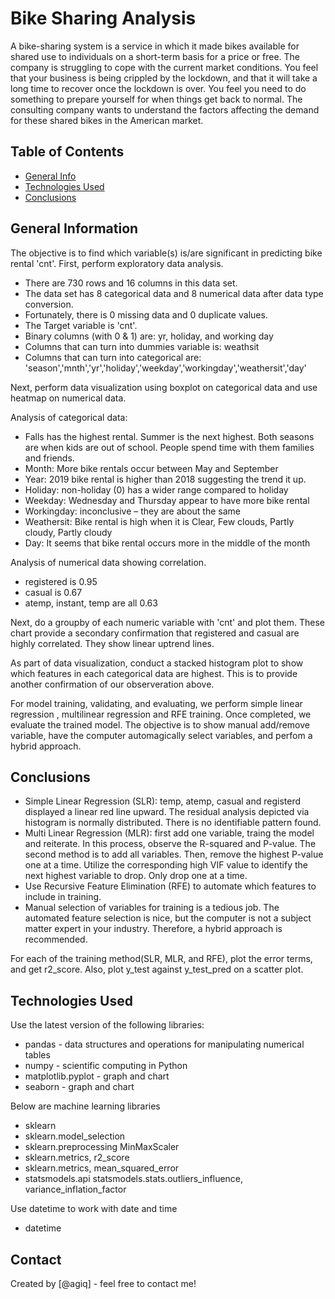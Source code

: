 # Bike Sharing Analysis
A bike-sharing system is a service in which it made bikes available for shared use to individuals on a short-term basis for a price or free. The company is struggling to cope with the current market conditions. You feel that your business is being crippled by the lockdown, and that it will take a long time to recover once the lockdown is over. You feel you need to do something to prepare yourself for when things get back to normal. The consulting company wants to understand the factors affecting the demand for these shared bikes in the American market.


## Table of Contents
* [General Info](#general-information)
* [Technologies Used](#technologies-used)
* [Conclusions](#conclusions)

<!-- You can include any other section that is pertinent to your problem -->

## General Information
The objective is to find which variable(s) is/are significant in predicting bike rental 'cnt'.  First, perform exploratory data analysis. 

- There are 730 rows and 16 columns in this data set.
- The data set has 8 categorical data and 8 numerical data after data type conversion.
- Fortunately, there is 0 missing data and 0 duplicate values.
- The Target variable is 'cnt'.
- Binary columns (with 0 & 1) are: yr, holiday, and working day
- Columns that can turn into dummies variable is: weathsit
- Columns that can turn into categorical are: 'season','mnth','yr','holiday','weekday','workingday','weathersit','day'
 
 Next, perform data visualization using boxplot on categorical data and use heatmap on numerical data.  

Analysis of categorical data:
- Falls has the highest rental. Summer is the next highest. Both seasons are when kids are out of school.  People spend time with them families and friends.
- Month: More bike rentals occur between May and September
- Year: 2019 bike rental is higher than 2018 suggesting the trend it up.
- Holiday: non-holiday (0) has a wider range compared to holiday
- Weekday: Wednesday and Thursday appear to have more bike rental
- Workingday: inconclusive – they are about the same
- Weathersit: Bike rental is high when it is Clear, Few clouds, Partly cloudy, Partly cloudy
- Day: It seems that bike rental occurs more in the middle of the month

Analysis of numerical data showing correlation.
- registered is 0.95
- casual is 0.67
- atemp, instant, temp are all 0.63

Next, do a groupby of each numeric variable with 'cnt' and plot them.  These chart provide a secondary confirmation that registered and casual are highly correlated. They show linear uptrend lines.

As part of data visualization, conduct a stacked histogram plot to show which features in each categorical data are highest. This is to provide another confirmation of our observeration above.

For model training, validating, and evaluating, we perform simple linear regression , multilinear regression and RFE training.  Once completed, we evaluate the trained model. The objective is to show manual add/remove variable, have the computer automagically select variables, and perfom a hybrid approach.


## Conclusions
- Simple Linear Regression (SLR): temp, atemp, casual and registerd displayed a linear red line upward.  The residual analysis depicted via histogram is normally distributed.  There is no identifiable pattern found.
- Multi Linear Regression (MLR): first add one variable, traing the model and reiterate. In this process, observe the R-squared and P-value. The second method is to add all variables. Then, remove the highest P-value one at a time. Utilize the corresponding high VIF value to identify the next highest variable to drop.  Only drop one at a time.
- Use Recursive Feature Elimination (RFE) to automate which features to include in training.
- Manual selection of variables for training is a tedious job. The automated feature selection is nice, but the computer is not a subject matter expert in your industry. Therefore, a hybrid approach is recommended.

For each of the training method(SLR, MLR, and RFE), plot the error terms, and get r2_score. Also, plot y_test against y_test_pred on a scatter plot.

## Technologies Used
Use the latest version of the following libraries:
- pandas - data structures and operations for manipulating numerical tables 
- numpy - scientific computing in Python
- matplotlib.pyplot - graph and chart
- seaborn - graph and chart 

Below are machine learning libraries
- sklearn 
- sklearn.model_selection
- sklearn.preprocessing  MinMaxScaler
- sklearn.metrics, r2_score
- sklearn.metrics, mean_squared_error
- statsmodels.api
 statsmodels.stats.outliers_influence, variance_inflation_factor

Use datetime to work with date and time
- datetime

<!-- As the libraries versions keep on changing, it is recommended to mention the version of library used in this project -->


## Contact
Created by [@agiq] - feel free to contact me!


<!-- Optional -->
<!-- ## License -->
<!-- This project is open source and available under the [... License](). -->

<!-- You don't have to include all sections - just the one's relevant to your project -->